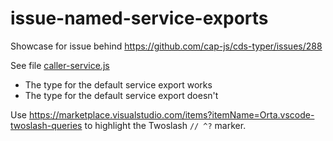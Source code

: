# issue-named-service-exports

Showcase for issue behind https://github.com/cap-js/cds-typer/issues/288

See file [caller-service.js](./srv/caller-service.js)
- The type for the default service export works
- The type for the default service export doesn't

Use https://marketplace.visualstudio.com/items?itemName=Orta.vscode-twoslash-queries to highlight the Twoslash `// ^?` marker.